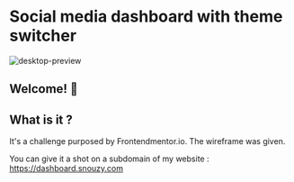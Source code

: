 # Social media dashboard with theme switcher


![desktop-preview](https://user-images.githubusercontent.com/32961176/81935015-3a3d3180-95f0-11ea-964d-90c495f0ca1e.jpg)


## Welcome! 👋

## What is it ? 
It's a challenge purposed by Frontendmentor.io. The wireframe was given. 

You can give it a shot on a subdomain of my website : https://dashboard.snouzy.com
